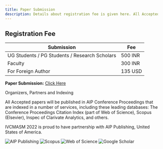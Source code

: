 ```yaml
---
title: Paper Submission
description: Details about registration fee is given here. All Accepted papers will be published in AIP Conference Proceedings.
---
```


## Registration Fee

| Submission                                    | Fee     |
| --------------------------------------------- | ------- |
| UG Students / PG Students / Research Scholars | 500 INR |
| Faculty                                       | 300 INR |
| For Foreign Author                            | 135 USD |

**Paper Submission:** [Click Here](https://easychair.org/conferences/?conf=ivcmasm2022)

<div class = "text-center">
<p class = "underline font-bold"> Organizers, Partners and Indexing</p>
<p>All Accepted papers will be published in AIP Conference Proceedings that are indexed in a number of services, including these leading databases: The Conference Proceedings Citation Index (part of Web of Science), Scopus (Elsevier), Inspec of Clarivate Analytics, and others.</p>

<p class = "underline font-semibold">IVCMASM 2022 is proud to have partnership with AIP Publishing, United States of America.</p>
        <div class="md:flex flex-row space-y-4 md:space-y-0 md:space-x-4 items-center justify-center">
          <img class="h-36 w-auto object-fit mx-auto" alt = "AIP Publishing" src="/icons/1.svg" />
          <img class="h-36 w-auto object-fit mx-auto" alt = "Scopus" src="/icons/2.svg" />
          <img class="h-36 w-auto object-fit mx-auto" alt = "Web of Science" src="/icons/3.svg" />
          <img class="h-36 w-auto object-fit mx-auto" alt = "Google Scholar" src="/icons/4.svg" />
        </div>
</div>
